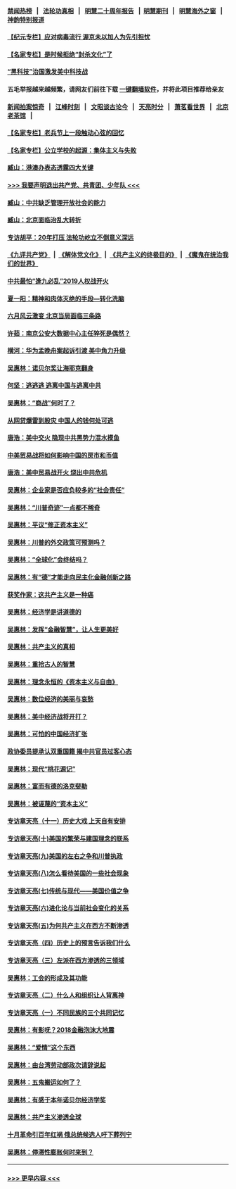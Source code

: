 #### [禁闻热榜](热点新闻.md?=0)  &nbsp;&nbsp;|&nbsp;&nbsp; [法轮功真相](https://github.com/gfw-breaker/truth/blob/master/README.md?=0) &nbsp;&nbsp;|&nbsp;&nbsp; [明慧二十周年报告](https://github.com/gfw-breaker/mh-reports/blob/master/README.md?=0) &nbsp;&nbsp;|&nbsp;&nbsp;[明慧期刊](https://github.com/gfw-breaker/mh-qikan) &nbsp;&nbsp;|&nbsp;&nbsp; [明慧海外之窗](https://github.com/gfw-breaker/mh-news/blob/master/README.md?=0) &nbsp;&nbsp;|&nbsp;&nbsp; [神韵特别报道](https://github.com/gfw-breaker/mh-news/blob/master/shenyun.md?=0)
#### [【纪元专栏】应对病毒流行 渥京未以加人为先引担忧](../pages/nsc423/n11875714.md?t=03100902) 
#### [【名家专栏】是时候拒绝“封杀文化”了](../pages/nsc423/n11814093.md?t=03100902) 
#### [“黑科技”治国激发美中科技战](../pages/nsc423/n11638056.md?t=03100902) 
#### 五毛举报越来越频繁，请网友们前往下载 [一键翻墙软件](https://github.com/gfw-breaker/ssr-accounts)，并将此项目推荐给亲友
#### [新闻拍案惊奇](https://github.com/gfw-breaker/banned-news/blob/master/pages/link4.md) &nbsp;&nbsp;|&nbsp;&nbsp; [江峰时刻](https://github.com/gfw-breaker/banned-news/blob/master/pages/link4.md) &nbsp;&nbsp;|&nbsp;&nbsp; [文昭谈古论今](https://github.com/gfw-breaker/banned-news/blob/master/pages/link4.md) &nbsp;&nbsp;|&nbsp;&nbsp; [天亮时分](https://github.com/gfw-breaker/banned-news/blob/master/pages/link4.md) &nbsp;&nbsp;|&nbsp;&nbsp; [萧茗看世界](https://github.com/gfw-breaker/banned-news/blob/master/pages/link4.md) &nbsp;&nbsp;|&nbsp;&nbsp; [北京老茶馆](https://github.com/gfw-breaker/banned-news/blob/master/pages/link4.md) &nbsp;&nbsp;|&nbsp;&nbsp; 
#### [【名家专栏】老兵节上一段触动心弦的回忆](../pages/nsc423/n11646016.md?t=03100902) 
#### [【名家专栏】公立学校的起源：集体主义与失败](../pages/nsc423/n11601833.md?t=03100902) 
#### [臧山：港澳办表态透露四大关键](../pages/nsc423/n11421628.md?t=03100902) 
#### [>>> 我要声明退出共产党、共青团、少年队 <<<](https://github.com/begood0513/goodnews/blob/master/quit/letter.md) 
#### [臧山：中共缺乏管理开放社会的能力](../pages/nsc423/n11407457.md?t=03100902) 
#### [臧山：北京面临治乱大转折](../pages/nsc423/n11406895.md?t=03100902) 
#### [专访胡平：20年打压 法轮功屹立不倒意义深远](../pages/nsc423/n11398800.md?t=03100902) 
#### [《九评共产党》](https://github.com/begood0513/9ping.md/blob/master/README.md) &nbsp;|&nbsp; [《解体党文化》](../../../../jtdwh.md/blob/master/README.md)  &nbsp;|&nbsp; [《共产主义的终极目的》](../../../../gczydzjmd.md/blob/master/README.md) &nbsp;|&nbsp; [《魔鬼在统治我们的世界》](../../../../mgztzwmdsj.md/blob/master/README.md) 
#### [中共最怕“逢九必乱”2019人权战开火](../pages/nsc423/n11385248.md?t=03100902) 
#### [夏一阳：精神和肉体灭绝的手段—转化洗脑](../pages/nsc423/n11368250.md?t=03100902) 
#### [六月风云激变 北京当局面临三条路](../pages/nsc423/n11313668.md?t=03100902) 
#### [许茹：南京公安大数据中心主任猝死是偶然？](../pages/nsc423/n11064744.md?t=03100902) 
#### [横河：华为孟晚舟案起诉引渡 美中角力升级](../pages/nsc423/n11027230.md?t=03100902) 
#### [吴惠林：诺贝尔奖让海耶克翻身](../pages/nsc423/n10890049.md?t=03100902) 
#### [何坚：逃逃逃 逃离中国与逃离中共](../pages/nsc423/n10592891.md?t=03100902) 
#### [吴惠林：“商战”何时了？](../pages/nsc423/n10573558.md?t=03100902) 
#### [从网贷爆雷到股灾 中国人的钱何处可逃](../pages/nsc423/n10572800.md?t=03100902) 
#### [唐浩：美中交火 隐现中共黑势力混水摸鱼](../pages/nsc423/n10544040.md?t=03100902) 
#### [中美贸易战将如何影响中国的房市和币值](../pages/nsc423/n10543697.md?t=03100902) 
#### [唐浩：美中贸易战开火 烧出中共危机](../pages/nsc423/n10540126.md?t=03100902) 
#### [吴惠林：企业家是否应负较多的“社会责任”](../pages/nsc423/n10535022.md?t=03100902) 
#### [吴惠林：“川普奇迹”一点都不稀奇](../pages/nsc423/n10512808.md?t=03100902) 
#### [吴惠林：平议“修正资本主义”](../pages/nsc423/n10495724.md?t=03100902) 
#### [吴惠林：川普的外交政策可预测吗？](../pages/nsc423/n10462387.md?t=03100902) 
#### [吴惠林：“全球化”会终结吗？](../pages/nsc423/n10452838.md?t=03100902) 
#### [吴惠林：有“德”才能走向民主化金融创新之路](../pages/nsc423/n10432292.md?t=03100902) 
#### [获奖作家：这共产主义是一种癌](../pages/nsc423/n10431541.md?t=03100902) 
#### [吴惠林：经济学是讲道德的](../pages/nsc423/n10398014.md?t=03100902) 
#### [吴惠林：发挥“金融智慧”，让人生更美好](../pages/nsc423/n10375019.md?t=03100902) 
#### [吴惠林：共产主义的真相](../pages/nsc423/n10351394.md?t=03100902) 
#### [吴惠林：重拾古人的智慧](../pages/nsc423/n10337691.md?t=03100902) 
#### [吴惠林：理念永恒的《资本主义与自由》](../pages/nsc423/n10316274.md?t=03100902) 
#### [吴惠林：数位经济的美丽与哀愁](../pages/nsc423/n10292946.md?t=03100902) 
#### [吴惠林：美中经济战将开打？](../pages/nsc423/n10258825.md?t=03100902) 
#### [吴惠林：可怕的中国经济扩张](../pages/nsc423/n10219147.md?t=03100902) 
#### [政协委员提承认双重国籍 揭中共官员过客心态](../pages/nsc423/n10208809.md?t=03100902) 
#### [吴惠林：现代“桃花源记”](../pages/nsc423/n10185234.md?t=03100902) 
#### [吴惠林：富而有德的洛克斐勒](../pages/nsc423/n10142264.md?t=03100902) 
#### [吴惠林：被诬蔑的“资本主义”](../pages/nsc423/n10124816.md?t=03100902) 
#### [专访章天亮（十一）历史大戏 上天自有安排](../pages/nsc423/n10094905.md?t=03100902) 
#### [专访章天亮(十)美国的繁荣与建国理念的联系](../pages/nsc423/n10094899.md?t=03100902) 
#### [专访章天亮(九)美国的左右之争和川普执政](../pages/nsc423/n10094889.md?t=03100902) 
#### [专访章天亮(八)怎么看待美国的一些社会现象](../pages/nsc423/n10094857.md?t=03100902) 
#### [专访章天亮(七)传统与现代——美国价值之争](../pages/nsc423/n10093140.md?t=03100902) 
#### [专访章天亮(六)进化论与当前社会变化的关系](../pages/nsc423/n10092036.md?t=03100902) 
#### [专访章天亮(五)为何共产主义在西方不断渗透](../pages/nsc423/n10083620.md?t=03100902) 
#### [专访章天亮（四）历史上的预言告诉我们什么](../pages/nsc423/n10083606.md?t=03100902) 
#### [专访章天亮（三）左派在西方渗透的三领域](../pages/nsc423/n10081115.md?t=03100902) 
#### [吴惠林：工会的形成及其功能](../pages/nsc423/n10080633.md?t=03100902) 
#### [专访章天亮（二）什么人和组织让人背离神](../pages/nsc423/n10076637.md?t=03100902) 
#### [专访章天亮（一）不同民族的三个共同记忆](../pages/nsc423/n10074188.md?t=03100902) 
#### [吴惠林：有影呒？2018金融泡沫大地震](../pages/nsc423/n10040534.md?t=03100902) 
#### [吴惠林：“爱情”这个东西](../pages/nsc423/n10019423.md?t=03100902) 
#### [吴惠林：由台湾劳动部政次请辞说起](../pages/nsc423/n9979679.md?t=03100902) 
#### [吴惠林：五鬼搬运如何了？](../pages/nsc423/n9925338.md?t=03100902) 
#### [吴惠林：有感于本年诺贝尔经济学奖](../pages/nsc423/n9871883.md?t=03100902) 
#### [吴惠林：共产主义渗透全球](../pages/nsc423/n9812748.md?t=03100902) 
#### [十月革命引百年红祸 俄总统候选人吁下葬列宁](../pages/nsc423/n9810182.md?t=03100902) 
#### [吴惠林：停滞性膨胀何时来到？](../pages/nsc423/n9764136.md?t=03100902) 

----
#### [ >>> 更早内容 <<< ](../indexes/nsc423-earlier.md)
